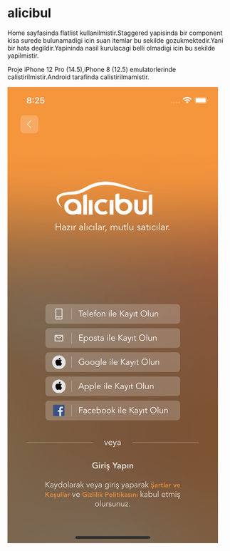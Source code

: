 # alicibul

Home sayfasinda flatlist kullanilmistir.Staggered yapisinda bir component kisa surede bulunamadigi icin suan itemlar 
bu sekilde gozukmektedir.Yani bir hata degildir.Yapininda nasil kurulacagi belli olmadigi icin bu sekilde yapilmistir.



Proje iPhone 12 Pro (14.5),iPhone 8 (12.5) emulatorlerinde calistirilmistir.Android tarafinda calistirilmamistir.

![alt text](https://github.com/blackseapps/alicibul/blob/master/Simulator%20Screen%20Shot%20-%20iPhone%2012%20-%202021-06-01%20at%2020.25.21.png)
